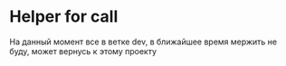 # Helper for call

На данный момент все в ветке dev, в ближайшее время мержить не буду, может вернусь к этому проекту
